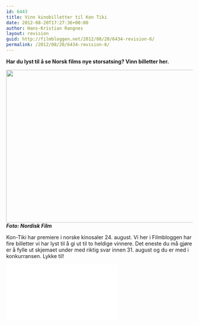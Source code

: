 ```yaml
---
id: 6443
title: Vinn kinobilletter til Kon Tiki
date: 2012-08-20T17:27:36+00:00
author: Hans-Kristian Rangnes
layout: revision
guid: http://filmbloggen.net/2012/08/20/6434-revision-6/
permalink: /2012/08/20/6434-revision-6/
---
```

**Har du lyst til å se Norsk films nye storsatsing? Vinn billetter her.**<!--more-->

  
<a href="http://filmbloggen.net/2012/08/20/vinn-kinobilletter-til-kon-tiki/kontiki/" rel="attachment wp-att-6435"><img class="alignnone size-large wp-image-6435" src="http://filmbloggen.net/wp-content/uploads//2012/08/kontiki-620x413.jpg" alt="" width="620" height="413" /></a>  
**_Foto: Nordisk Film_**

Kon-Tiki har premiere i norske kinosaler 24. august. Vi her i Filmbloggen har fire billetter vi har lyst til å gi ut til to heldige vinnere. Det eneste du må gjøre er å fylle ut skjemaet under med riktig svar innen 31. august og du er med i konkurransen. Lykke til!

<iframe src=&raquo;https://docs.google.com/a/rangnes.no/spreadsheet/embeddedform?formkey=dFNPRmpFaXg1U2xJQ0pDMDNZdTc0cWc6MQ&raquo; width=&raquo;760&#8243; height=&raquo;883&#8243; frameborder=&raquo;0&#8243; marginheight=&raquo;0&#8243; marginwidth=&raquo;0&#8243;>Laster inn &#8230;</iframe>